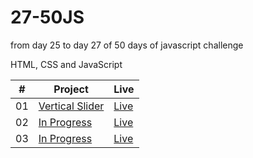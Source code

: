 # 27-50JS

from day 25 to day 27 of 50 days of javascript challenge

HTML, CSS and JavaScript

<table>
  <thead>
    <th>#</th>
    <th>Project</th>
    <th>Live</th>
  </thead>
  <tbody>
    <tr>
      <td>01</td>
      <td><a href="https://github.com/the-phoenix-coder/27-50JS/tree/main/Vertical%20Slider">Vertical Slider</a></td>
      <td><a href="https://vertical-slider-theta.vercel.app/">Live</a></td>
    </tr>
    <tr>
      <td>02</td>
      <td><a href="https://github.com/the-phoenix-coder/27-50JS/tree/main/Toast%20Notification">In Progress</a></td>
      <td><a href="">Live</a></td>
    </tr>
    <tr>
      <td>03</td>
      <td><a href="">In Progress</a></td>
      <td><a href="">Live</a></td>
    </tr>
  </tbody>
</table>
